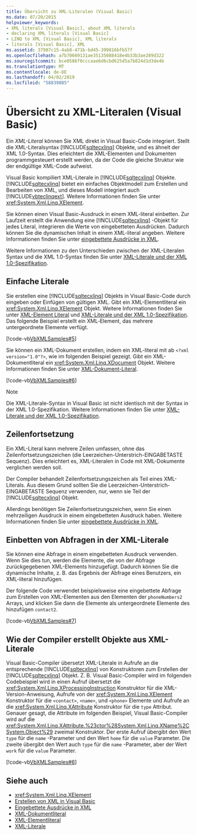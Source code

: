 ```yaml
---
title: Übersicht zu XML-Literalen (Visual Basic)
ms.date: 07/20/2015
helpviewer_keywords:
- XML literals [Visual Basic], about XML literals
- declaring XML literals [Visual Basic]
- LINQ to XML [Visual Basic], XML literals
- literals [Visual Basic], XML
ms.assetid: 37987c15-4ab8-471b-bd45-399816bfb57f
ms.openlocfilehash: a7b70669131ae35135088418e4b33b3ae289d322
ms.sourcegitcommit: bce0586f0cccaae6d6cbd625d5a7b824d1d3de4b
ms.translationtype: MT
ms.contentlocale: de-DE
ms.lasthandoff: 04/02/2019
ms.locfileid: "58839885"
---
```

# <a name="xml-literals-overview-visual-basic"></a>Übersicht zu XML-Literalen (Visual Basic)
Ein *XML-Literal* können Sie XML direkt in Visual Basic-Code integriert. Stellt die XML-Literalsyntax [!INCLUDE[sqltecxlinq](~/includes/sqltecxlinq-md.md)] Objekte, und es ähnelt der XML 1.0-Syntax. Dies erleichtert die XML-Elementen und Dokumenten programmgesteuert erstellt werden, da der Code die gleiche Struktur wie der endgültige XML-Code aufweist.  
  
 Visual Basic kompiliert XML-Literale in [!INCLUDE[sqltecxlinq](~/includes/sqltecxlinq-md.md)] Objekte. [!INCLUDE[sqltecxlinq](~/includes/sqltecxlinq-md.md)] bietet ein einfaches Objektmodell zum Erstellen und Bearbeiten von XML, und dieses Modell integriert auch [!INCLUDE[vbteclinqext](~/includes/vbteclinqext-md.md)]. Weitere Informationen finden Sie unter <xref:System.Xml.Linq.XElement>.  
  
 Sie können einen Visual Basic-Ausdruck in einem XML-literal einbetten. Zur Laufzeit erstellt die Anwendung eine [!INCLUDE[sqltecxlinq](~/includes/sqltecxlinq-md.md)] -Objekt für jedes Literal, integrieren die Werte von eingebetteten Ausdrücken. Dadurch können Sie die dynamischen Inhalt in einem XML-literal angeben. Weitere Informationen finden Sie unter [eingebettete Ausdrücke in XML](../../../../visual-basic/programming-guide/language-features/xml/embedded-expressions-in-xml.md).  
  
 Weitere Informationen zu den Unterschieden zwischen der XML-Literalen Syntax und die XML 1.0-Syntax finden Sie unter [XML-Literale und der XML 1.0-Spezifikation](../../../../visual-basic/programming-guide/language-features/xml/xml-literals-and-the-xml-1-0-specification.md).  
  
## <a name="simple-literals"></a>Einfache Literale  
 Sie erstellen eine [!INCLUDE[sqltecxlinq](~/includes/sqltecxlinq-md.md)] Objekts in Visual Basic-Code durch eingeben oder Einfügen von gültigen XML. Gibt ein XML-Elementliteral ein <xref:System.Xml.Linq.XElement> Objekt. Weitere Informationen finden Sie unter [XML-Element Literal](../../../../visual-basic/language-reference/xml-literals/xml-element-literal.md) und [XML-Literale und der XML 1.0-Spezifikation](../../../../visual-basic/programming-guide/language-features/xml/xml-literals-and-the-xml-1-0-specification.md). Das folgende Beispiel erstellt ein XML‑Element, das mehrere untergeordnete Elemente verfügt.  
  
 [!code-vb[VbXMLSamples#5](~/samples/snippets/visualbasic/VS_Snippets_VBCSharp/VbXMLSamples/VB/XMLSamples2.vb#5)]  
  
 Sie können ein XML-Dokument erstellen, indem ein XML-literal mit ab `<?xml version="1.0"?>`, wie im folgenden Beispiel gezeigt. Gibt ein XML-Dokumentliteral ein <xref:System.Xml.Linq.XDocument> Objekt. Weitere Informationen finden Sie unter [XML-Dokument-Literal](../../../../visual-basic/language-reference/xml-literals/xml-document-literal.md).  
  
 [!code-vb[VbXMLSamples#6](~/samples/snippets/visualbasic/VS_Snippets_VBCSharp/VbXMLSamples/VB/XMLSamples2.vb#6)]  
  
> [!NOTE]
>  Die XML-Literale-Syntax in Visual Basic ist nicht identisch mit der Syntax in der XML 1.0-Spezifikation. Weitere Informationen finden Sie unter [XML-Literale und der XML 1.0-Spezifikation](../../../../visual-basic/programming-guide/language-features/xml/xml-literals-and-the-xml-1-0-specification.md).  
  
## <a name="line-continuation"></a>Zeilenfortsetzung  
 Ein XML-Literal kann mehrere Zeilen umfassen, ohne das Zeilenfortsetzungszeichen (die Leerzeichen-Unterstrich-EINGABETASTE Sequenz). Dies erleichtert es, XML-Literalen in Code mit XML-Dokumente verglichen werden soll.  
  
 Der Compiler behandelt Zeilenfortsetzungszeichen als Teil eines XML-Literals. Aus diesem Grund sollten Sie die Leerzeichen-Unterstrich-EINGABETASTE Sequenz verwenden, nur, wenn sie Teil der [!INCLUDE[sqltecxlinq](~/includes/sqltecxlinq-md.md)] Objekt.  
  
 Allerdings benötigen Sie Zeilenfortsetzungszeichen, wenn Sie einen mehrzeiligen Ausdruck in einem eingebetteten Ausdruck haben. Weitere Informationen finden Sie unter [eingebettete Ausdrücke in XML](../../../../visual-basic/programming-guide/language-features/xml/embedded-expressions-in-xml.md).  
  
## <a name="embedding-queries-in-xml-literals"></a>Einbetten von Abfragen in der XML-Literale  
 Sie können eine Abfrage in einem eingebetteten Ausdruck verwenden. Wenn Sie dies tun, werden die Elemente, die von der Abfrage zurückgegebenen XML-Elements hinzugefügt. Dadurch können Sie die dynamische Inhalte, z. B. das Ergebnis der Abfrage eines Benutzers, ein XML-literal hinzufügen.  
  
 Der folgende Code verwendet beispielsweise eine eingebettete Abfrage zum Erstellen von XML-Elementen aus den Elementen der `phoneNumbers2` Arrays, und klicken Sie dann die Elemente als untergeordnete Elemente des hinzufügen `contact2`.  
  
 [!code-vb[VbXMLSamples#7](~/samples/snippets/visualbasic/VS_Snippets_VBCSharp/VbXMLSamples/VB/XMLSamples2.vb#7)]  
  
## <a name="how-the-compiler-creates-objects-from-xml-literals"></a>Wie der Compiler erstellt Objekte aus XML-Literale  
 Visual Basic-Compiler übersetzt XML-Literale in Aufrufe an die entsprechende [!INCLUDE[sqltecxlinq](~/includes/sqltecxlinq-md.md)] von Konstruktoren zum Erstellen der [!INCLUDE[sqltecxlinq](~/includes/sqltecxlinq-md.md)] Objekt. Z. B. Visual Basic-Compiler wird im folgenden Codebeispiel wird in einen Aufruf übersetzt die <xref:System.Xml.Linq.XProcessingInstruction> Konstruktor für die XML-Version-Anweisung, Aufrufe von der <xref:System.Xml.Linq.XElement> Konstruktor für die `<contact>`, `<name>`, und `<phone>` Elemente und Aufrufe an die <xref:System.Xml.Linq.XAttribute> Konstruktor für die `type` Attribut. Genauer gesagt, die Attribute im folgenden Beispiel, Visual Basic-Compiler wird auf die <xref:System.Xml.Linq.XAttribute.%23ctor%28System.Xml.Linq.XName%2CSystem.Object%29> zweimal Konstruktor. Der erste Aufruf übergibt den Wert `type` für die `name` -Parameter und den Wert `home` für die `value` Parameter. Die zweite übergibt den Wert auch `type` für die `name` -Parameter, aber der Wert `work` für die `value` Parameter.  
  
 [!code-vb[VbXMLSamples#6](~/samples/snippets/visualbasic/VS_Snippets_VBCSharp/VbXMLSamples/VB/XMLSamples2.vb#6)]  
  
## <a name="see-also"></a>Siehe auch

- <xref:System.Xml.Linq.XElement>
- [Erstellen von XML in Visual Basic](../../../../visual-basic/programming-guide/language-features/xml/creating-xml.md)
- [Eingebettete Ausdrücke in XML](../../../../visual-basic/programming-guide/language-features/xml/embedded-expressions-in-xml.md)
- [XML-Dokumentliteral](../../../../visual-basic/language-reference/xml-literals/xml-document-literal.md)
- [XML-Elementliteral](../../../../visual-basic/language-reference/xml-literals/xml-element-literal.md)
- [XML-Literale](../../../../visual-basic/language-reference/xml-literals/index.md)
